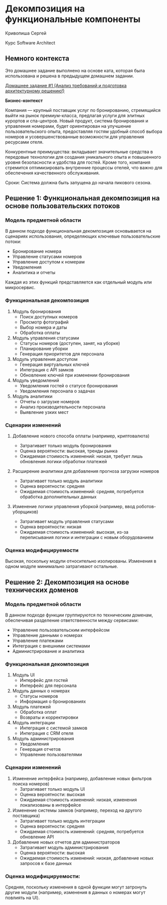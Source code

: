 # Декомпозиция на функциональные компоненты
Кривопиша Сергей

Курс Software Architect

## Немного контекста
Это домашнее задание выполнено на основе ката, которая была использована и решена в предыдущем домашнем задании.

[Домашнее задание #1 (Анализ требований и подготовка архитектурному решению!)](homework_01.md)

**Бизнес-контекст**

Компания — крупный поставщик услуг по бронированию, стремящийся выйти на рынок премиум-класса, предлагая услуги для элитных курортов и спа-центров. Новый продукт, система бронирования и управления номерами, будет ориентирован на улучшение пользовательского опыта, предоставляя гостям удобный способ выбора номеров и усовершенствованные возможности для управления ресурсами отеля.

Конкурентные преимущества: вкладывает значительные средства в передовые технологии для создания уникального опыта и повышенного уровня безопасности и удобства для гостей. Кроме того, компания стремится оптимизировать внутренние процессы отелей, что важно для обеспечения качественного обслуживания.

Сроки: Система должна быть запущена до начала пикового сезона.

## Решение 1: Функциональная декомпозиция на основе пользовательских потоков

### Модель предметной области
В данном подходе функциональная декомпозиция основывается на сценариях использования, определяющих ключевые пользовательские потоки:
- Бронирование номера
- Управление статусами номеров
- Управление доступом к номерам
- Уведомления
- Аналитика и отчеты
  
Каждая из этих функций представляется как отдельный модуль или микросервис.

### Функциональная декомпозиция

1. Модуль бронирования
    - Поиск доступных номеров
    - Просмотр фотографий
    - Выбор номера и даты
    - Обработка оплаты
2. Модуль управления статусами
    - Статусы номеров (доступен, занят, на уборке)
    - Планирование уборки
    - Генерация приоритетов для персонала
3. Модуль управления доступом
    - Генерация виртуальных ключей
    - Интеграция с API замков
    - Обновление ключей при изменении бронирования
4. Модуль уведомлений
    - Уведомления гостей о статусе бронирования
    - Уведомления персонала о задачах
5. Модуль аналитики
    - Отчеты о загрузке номеров
    - Анализ производительности персонала
    - Выявление узких мест
  
### Сценарии изменений

1. Добавление нового способа оплаты (например, криптовалюта)
    - Затрагивает только модуль бронирования
    - Оценка вероятности: высокая, тренды рынка
    - Ожидаемая стоимость изменений: низкая, требует лишь обновления логики обработки платежей

2. Расширение аналитики для добавления прогноза загрузки номеров
    - Затрагивает только модуль аналитики
    - Оценка вероятности: средняя
    - Ожидаемая стоимость изменений: средняя, потребуется обработка дополнительных данных

4. Изменение логики управления уборкой (например, ввод роботов-уборщиков)
    - Затрагивает модуль управления статусами
    - Оценка вероятности: низкая
    - Ожидаемая стоимость изменений: высокая, из-за переписывания логики и интеграции с новым оборудованием

### Оценка модифицируемости
Высокая, поскольку модули относительно изолированы. Изменения в одном модуле минимально затрагивают остальные.

## Решение 2: Декомпозиция на основе технических доменов

### Модель предметной области
В данном подходе функции группируются по техническим доменам, обеспечивая разделение ответственности между сервисами:
- Управление пользовательским интерфейсом
- Управление данными о номерах
- Управление платежами
- Интеграция с внешними системами
- Администрирование и аналитика

### Функциональная декомпозиция

1. Модуль UI
   - Интерфейс для гостей
   - Интерфейс для персонала
2. Модуль данных о номерах
   - Статусы номеров
   - Информация о бронированиях
3. Модуль платежей
   - Обработка оплат
   - Возвраты и корректировки
4. Модуль интеграции
   - Интеграция с системой замков
   - Интеграция с CRM отеля
5. Модуль администрирования
   - Уведомления
   - Генерация отчетов
   - Управление пользователями

### Сценарии изменений

1. Изменение интерфейса (например, добавление новых фильтров поиска номеров)
    - Затрагивает только модуль UI
    - Оценка вероятности: высокая
    - Ожидаемая стоимость изменений: низкая, изменения локализованы в интерфейсе
2. Изменение системы замков (например, переход на другого поставщика)
    - Затрагивает только модуль интеграции
    - Оценка вероятности: средняя
    - Ожидаемая стоимость изменений: средняя, потребуется обновление API
3. Добавление новых отчетов для администраторов
    - Затрагивает модуль администрирования
    - Оценка вероятности: высокая
    - Ожидаемая стоимость изменений: низкая, добавление новых запросов к базе данных

### Оценка модифицируемости:
Средняя, поскольку изменения в одной функции могут затронуть другие модули (например, изменения в данных о номерах могут повлиять на UI).
